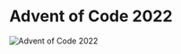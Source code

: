 ﻿# Advent of Code 2022

![Advent of Code 2022](https://github.com/user-attachments/assets/db0923df-e6e1-416f-b8cc-e6cf6e21da4e)